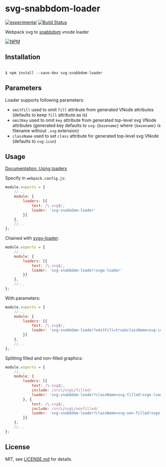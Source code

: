 # svg-snabbdom-loader

[![experimental](http://badges.github.io/stability-badges/dist/experimental.svg)](http://github.com/badges/stability-badges)
[![Build Status](https://travis-ci.org/ysegorov/svg-snabbdom-loader.svg?branch=master)](https://travis-ci.org/ysegorov/svg-snabbdom-loader)

Webpack svg to [snabbdom](https://github.com/paldepind/snabbdom) vnode loader


[![NPM](https://nodei.co/npm/svg-snabbdom-loader.png)](https://www.npmjs.com/package/svg-snabbdom-loader)


## Installation

```shell

$ npm install --save-dev svg-snabbdom-loader

```

## Parameters

Loader supports following parameters:

- `omitFill` used to omit `fill` attribute from generated VNode attributes
  (defaults to keep `fill` attribute as is)
- `omitKey` used to omit `key` attribute from generated top-level svg VNode
  attributes (generated key defaults to `svg-{basename}` where `{basename}` is
  filename without `.svg` extension)
- `className` used to set `class` attribute for generated top-level svg VNode
  (defaults to `svg-icon`)


## Usage

[Documentation: Using loaders](http://webpack.github.io/docs/using-loaders.html)

Specify in `webpack.config.js`:

```javascript
module.exports = {
    //...
    module: {
        loaders: [{
            test: /\.svg$/,
            loader: 'svg-snabbdom-loader'
        }]
    },
    //...
};
```

Chained with [svgo-loader](https://github.com/rpominov/svgo-loader):

```javascript
module.exports = {
    //...
    module: {
        loaders: [{
            test: /\.svg$/,
            loader: 'svg-snabbdom-loader!svgo-loader'
        }]
    },
    //...
};
```

With parameters:

```javascript
module.exports = {
    //...
    module: {
        loaders: [{
            test: /\.svg$/,
            loader: 'svg-snabbdom-loader?omitFill=true&className=svg-icon-large!svgo-loader'
        }]
    },
    //...
};
```

Splitting filled and non-filled graphics:

```javascript
module.exports = {
    //...
    module: {
        loaders: [{
            test: /\.svg$/,
            include: /src\/svg\/filled/
            loader: 'svg-snabbdom-loader?className=svg-filled!svgo-loader'
        }, {
            test: /\.svg$/,
            include: /src\/svg\/nonfilled/
            loader: 'svg-snabbdom-loader?className=svg-non-filled!svgo-loader'
        }]
    },
    //...
};
```


## License

MIT, see [LICENSE.md](http://github.com/ysegorov/svg-snabbdom-loader/blob/master/LICENSE.md) for details.
